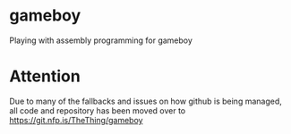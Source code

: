 # gameboy
Playing with assembly programming for gameboy

# Attention

Due to many of the fallbacks and issues on how github is being managed, all code and repository has been moved over to https://git.nfp.is/TheThing/gameboy
